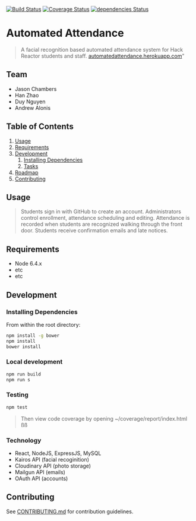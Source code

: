 [![Build Status](https://travis-ci.org/Automated-Attendance/AutomatedAttendance.svg?branch=master)](https://travis-ci.org/Automated-Attendance/AutomatedAttendance)
[![Coverage Status](https://coveralls.io/repos/github/Automated-Attendance/AutomatedAttendance/badge.svg?branch=master)](https://coveralls.io/github/Automated-Attendance/AutomatedAttendance?branch=master)
[![dependencies Status](https://david-dm.org/Automated-Attendance/AutomatedAttendance/status.svg)](https://david-dm.org/Automated-Attendance/AutomatedAttendance)




# Automated Attendance

> A facial recognition based automated attendance system for Hack Reactor students and staff.
> <a href="https://automatedattendance.herokuapp.com/">automatedattendance.herokuapp.com</a>"


## Team

  - Jason Chambers
  - Han Zhao
  - Duy Nguyen
  - Andrew Alonis

## Table of Contents

1. [Usage](#Usage)
1. [Requirements](#requirements)
1. [Development](#development)
    1. [Installing Dependencies](#installing-dependencies)
    1. [Tasks](#tasks)
1. [Roadmap](#roadmap)
1. [Contributing](#contributing)

## Usage

> Students sign in with GitHub to create an account.
> Administrators control enrollment, attendance scheduling and editing.
> Attendance is recorded when students are recognized walking through the front door.
> Students receive confirmation emails and late notices.

## Requirements

- Node 6.4.x
- etc
- etc

## Development

### Installing Dependencies

From within the root directory:

```sh
npm install -g bower
npm install
bower install
```

### Local development

```sh
npm run build
npm run s
```

### Testing

```sh
npm test
```
> Then view code coverage by opening ~/coverage/report/index.html
ßß
### Technology

- React, NodeJS, ExpressJS, MySQL
- Kairos API (facial recoginition)
- Cloudinary API (photo storage)
- Mailgun API (emails)
- OAuth API (accounts)

## Contributing

See [CONTRIBUTING.md](CONTRIBUTING.md) for contribution guidelines.
